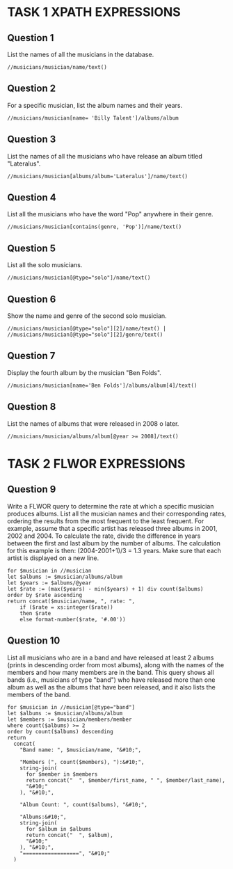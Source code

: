# TASK 1 XPATH EXPRESSIONS
## Question 1 
List the names of all the musicians in the database.
```
//musicians/musician/name/text()
```

## Question 2 
For a specific musician, list the album names and their years.
```
//musicians/musician[name= 'Billy Talent']/albums/album
```

## Question 3 
List the names of all the musicians who have release an album titled "Lateralus".
```
//musicians/musician[albums/album='Lateralus']/name/text()
```


## Question 4 
List all the musicians who have the word "Pop" anywhere in their genre.
```
//musicians/musician[contains(genre, 'Pop')]/name/text()
```

## Question 5
List all the solo musicians.
```
//musicians/musician[@type="solo"]/name/text()
```

## Question 6 
Show the name and genre of the second solo musician.
```
//musicians/musician[@type="solo"][2]/name/text() | //musicians/musician[@type="solo"][2]/genre/text()
```

## Question 7 
Display the fourth album by the musician "Ben Folds".
```
//musicians/musician[name='Ben Folds']/albums/album[4]/text()
```

## Question 8
List the names of albums that were released in 2008 o later.
```
//musicians/musician/albums/album[@year >= 2008]/text()
```



# TASK 2 FLWOR EXPRESSIONS


## Question 9 
Write a FLWOR query to determine the rate at which a specific musician produces albums.
List all the musician names and their corresponding rates, ordering the results from the most frequent to the least frequent. 
For example, assume that a specific artist has released three albums in 2001, 2002 and 2004. To calculate the rate, divide the difference in years between the first and last album by the number of albums. 
The calculation for this example is then: (2004-2001+1)/3 = 1.3 years. 
Make sure that each artist is displayed on a new line.
```
for $musician in //musician
let $albums := $musician/albums/album
let $years := $albums/@year
let $rate := (max($years) - min($years) + 1) div count($albums)
order by $rate ascending
return concat($musician/name, ", rate: ", 
    if ($rate = xs:integer($rate)) 
    then $rate 
    else format-number($rate, '#.00'))
```

## Question 10 
List all musicians who are in a band and have released at least 2 albums (prints in descending order from most albums), along with the names of the members and how many members are in the band.
This query shows all bands (i.e., musicians of type "band") who have released more than one album as well as the albums that have been released, and it also lists the members of the band.
```
for $musician in //musician[@type="band"]
let $albums := $musician/albums/album
let $members := $musician/members/member
where count($albums) >= 2
order by count($albums) descending
return
  concat(
    "Band name: ", $musician/name, "&#10;",
    
    "Members (", count($members), "):&#10;", 
    string-join(
      for $member in $members
      return concat("  ", $member/first_name, " ", $member/last_name), 
      "&#10;"
    ), "&#10;",
    
    "Album Count: ", count($albums), "&#10;", 
    
    "Albums:&#10;", 
    string-join(
      for $album in $albums
      return concat("  ", $album), 
      "&#10;"
    ), "&#10;",
    "==================", "&#10;"
  )
```
